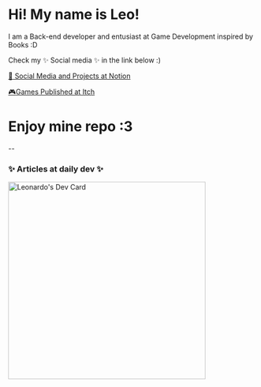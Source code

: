 <h1> Hi! My name is Leo! </h1>


<p> I am a Back-end developer and entusiast at Game Development inspired by Books :D </p>
<p>Check my ✨ Social media ✨ in the link below :) </p>
<a href="https://www.notion.so/Menu-638b871db3c349099d89871f8e32067e"> <span>📼</span> Social Media and Projects at Notion<a>

<a href="https://meneghin.itch.io/"><span>🎮</span>Games Published at Itch</a>
<h1> Enjoy mine repo :3</h1>


--
<h3> ✨ Articles at daily dev ✨ </h3>
<a href="https://app.daily.dev/meneleo42"><img src="https://api.daily.dev/devcards/7297555f013c4401a36fac94bcbfd0c8.png?r=1ia" width="400" alt="Leonardo's Dev Card"/></a>
